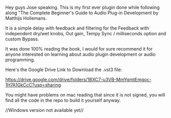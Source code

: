 Hey guys Jose speaking. This is my first ever plugin done while following along 
"The Complete Beginner's Guide to Audio Plug-in Development by Matthijs Hollemans.

It is a simple delay with feedback and filtering for the Feedback with
independent dry/wet knobs, Out gain, Tempy Sync / milliseconds option
and custom Bypass.

It was done 100% reading the book, I would for sure recommend it for anyone
interested on learning about audio plugin development or audio
programming.

Here's the Google Drive Link to Download the .vst3 file:

https://drive.google.com/drive/folders/1BXC7-u3VB-MmYgmtEmgoc-1H7A1GkCcC?usp=sharing

You might have problems on mac reading that since it is not signed,
you will find all the code in the repo to build it yourself anyway.

//Windows version not available yet//
